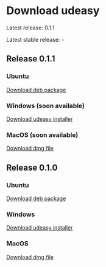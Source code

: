 # Download udeasy

Latest release: 0.1.1

Latest stable release: -


## Release 0.1.1

### Ubuntu

[Download deb package](https://github.com/unipv-larl/udeasy/blob/main/installers/udeasy_0.1.1-1_amd64.deb?raw=true)

### Windows (soon available)

[Download udeasy installer]()

### MacOS (soon available)

[Download dmg file]()


## Release 0.1.0

### Ubuntu

[Download deb package](https://github.com/unipv-larl/udeasy/blob/main/installers/udeasy_0.1.0-2_amd64.deb?raw=true)

### Windows

[Download udeasy installer](https://github.com/unipv-larl/udeasy/blob/main/installers/udeasy-0.1.0-installer.exe?raw=true)

### MacOS

[Download dmg file](https://github.com/unipv-larl/udeasy/blob/main/installers/udeasy-0.1.0.dmg?raw=true)
